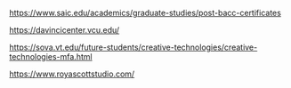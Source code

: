 https://www.saic.edu/academics/graduate-studies/post-bacc-certificates

https://davincicenter.vcu.edu/

https://sova.vt.edu/future-students/creative-technologies/creative-technologies-mfa.html

https://www.royascottstudio.com/